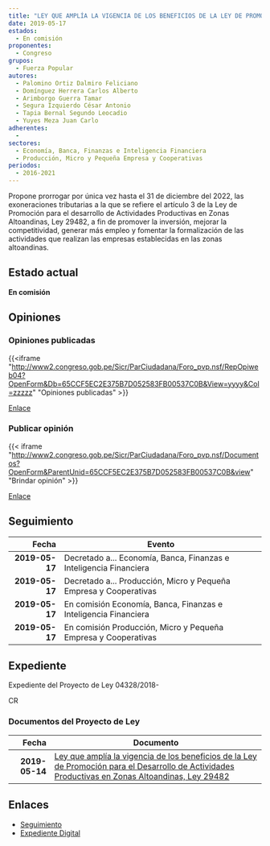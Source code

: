 ```yaml
---
title: "LEY QUE AMPLÍA LA VIGENCIA DE LOS BENEFICIOS DE LA LEY DE PROMOCIÓN PARA EL DESARROLLO DE ACTIVIDADES PRODUCTIVAS EN ZONAS ALTOANDINAS, LEY 29482"
date: 2019-05-17
estados: 
  - En comisión
proponentes: 
  - Congreso
grupos: 
  - Fuerza Popular
autores: 
  - Palomino Ortiz Dalmiro Feliciano
  - Domínguez Herrera Carlos Alberto
  - Arimborgo Guerra Tamar
  - Segura Izquierdo César Antonio
  - Tapia Bernal Segundo Leocadio
  - Yuyes Meza Juan Carlo
adherentes: 
  - 
sectores: 
  - Economía, Banca, Finanzas e Inteligencia Financiera
  - Producción, Micro y Pequeña Empresa y Cooperativas
periodos: 
  - 2016-2021
---
```


Propone prorrogar por única vez hasta el 31 de diciembre del 2022, las exoneraciones tributarias a la que se refiere el artículo 3 de la Ley de Promoción para el desarrollo de Actividades Productivas en Zonas Altoandinas, Ley 29482, a fin de promover la inversión, mejorar la competitividad, generar más empleo y fomentar la formalización de las actividades que realizan las empresas establecidas en las zonas altoandinas.


## Estado actual

**En comisión**

## Opiniones

### Opiniones publicadas

{{<iframe "http://www2.congreso.gob.pe/Sicr/ParCiudadana/Foro_pvp.nsf/RepOpiweb04?OpenForm&Db=65CCF5EC2E375B7D052583FB00537C0B&View=yyyy&Col=zzzzz" "Opiniones publicadas" >}}

[Enlace](http://www2.congreso.gob.pe/Sicr/ParCiudadana/Foro_pvp.nsf/RepOpiweb04?OpenForm&Db=65CCF5EC2E375B7D052583FB00537C0B&View=yyyy&Col=zzzzz)
### Publicar opinión

{{< iframe "http://www2.congreso.gob.pe/Sicr/ParCiudadana/Foro_pvp.nsf/Documentos?OpenForm&ParentUnid=65CCF5EC2E375B7D052583FB00537C0B&view" "Brindar opinión" >}}

[Enlace](http://www2.congreso.gob.pe/Sicr/ParCiudadana/Foro_pvp.nsf/Documentos?OpenForm&ParentUnid=65CCF5EC2E375B7D052583FB00537C0B&view)

## Seguimiento

| Fecha | Evento |
|------:|--------|
| **2019-05-17** | Decretado a... Economía, Banca, Finanzas e Inteligencia Financiera|
| **2019-05-17** | Decretado a... Producción, Micro y Pequeña Empresa y Cooperativas|
| **2019-05-17** | En comisión Economía, Banca, Finanzas e Inteligencia Financiera|
| **2019-05-17** | En comisión Producción, Micro y Pequeña Empresa y Cooperativas|


## Expediente

Expediente del Proyecto de Ley 04328/2018-

CR


### Documentos del Proyecto de Ley

| Fecha | Documento |
|------:|--------|
| **2019-05-14** | [Ley que amplía la vigencia de los beneficios de la Ley de Promoción para el Desarrollo de Actividades Productivas en Zonas Altoandinas, Ley 29482](http://www.leyes.congreso.gob.pe/Documentos/2016_2021/Proyectos_de_Ley_y_de_Resoluciones_Legislativas/PL0432820190514.pdf) |

## Enlaces 

- [Seguimiento](http://www2.congreso.gob.pe/Sicr/TraDocEstProc/CLProLey2016.nsf/f7fff46988ca05b1052578e100829cc7/5c20db4597f0da53052583fa007f0c80?OpenDocument)
- [Expediente Digital](http://www2.congreso.gob.pe/Sicr/TraDocEstProc/CLProLey2016.nsf/f7fff46988ca05b1052578e100829cc7/5c20db4597f0da53052583fa007f0c80?OpenDocument&Click=05257FB7005EB655.eb71d0cf91d8294e05256cdf006b5706/$Body/0.1C6C)
